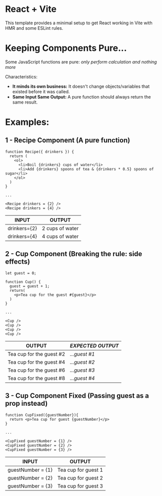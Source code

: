 # React + Vite

This template provides a minimal setup to get React working in Vite with HMR and some ESLint rules.

# Keeping Components Pure...

Some JavaScript functions are pure: *only perform calculation and nothing more*

Characteristics:

- **It minds its own business:** It doesn't change objects/variables that existed before it was called.
- **Same Input Same Output:** A pure function should always return the same result.

# Examples:
## 1 - Recipe Component (A pure function)

```
function Recipe({ drinkers }) {
  return (
    <ol>
      <li>Boil {drinkers} cups of water</li>
      <li>Add {drinkers} spoons of tea & {drinkers * 0.5} spoons of sugar</li>
    </ol>
  )
}

...

<Recipe drinkers = {2} />
<Recipe drinkers = {4} />
```

| INPUT | OUTPUT |
|-|-|
| drinkers={2} | 2 cups of water |
| drinkers={4} | 4 cups of water |

## 2 - Cup Component (Breaking the rule: side effects)
```
let guest = 0;

function Cup() {
  guest = guest + 1;
  return(
    <p>Tea cup for the guest #{guest}</p>
  )
}

...

<Cup /> 
<Cup />
<Cup />
<Cup />
```

| OUTPUT | *EXPECTED OUTPUT* |
|-|-|
| Tea cup for the guest #2 | *...guest #1* |
| Tea cup for the guest #4 | *...guest #2* |
| Tea cup for the guest #6 | *...guest #3* |
| Tea cup for the guest #8 | *...guest #4* |


## 3 - Cup Component Fixed (Passing guest as a prop instead)
```
function CupFixed({guestNumber}){
  return <p>Tea cup for guest {guestNumber}</p>
}

...

<CupFixed guestNumber = {1} />
<CupFixed guestNumber = {2} />
<CupFixed guestNumber = {3} />
```

| INPUT | OUTPUT |
|-|-|
| guestNumber = {1} | Tea cup for guest 1 |
| guestNumber = {2} | Tea cup for guest 2 |
| guestNumber = {3} | Tea cup for guest 3 |